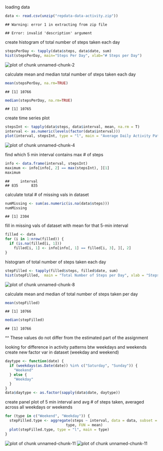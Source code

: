 loading data

```r
data <- read.csv(unzip("repdata-data-activity.zip"))
```

```
## Warning: error 1 in extracting from zip file
```

```
## Error: invalid 'description' argument
```

create histogram of total number of steps taken each day

```r
stepsPerDay <- tapply(data$steps, data$date, sum)
hist(stepsPerDay, main="Steps Per Day", xlab="# Steps per Day")
```

![plot of chunk unnamed-chunk-2](figure/unnamed-chunk-2.png) 

calculate mean and median total number of steps taken each day

```r
mean(stepsPerDay, na.rm=TRUE)
```

```
## [1] 10766
```

```r
median(stepsPerDay, na.rm=TRUE)
```

```
## [1] 10765
```

create time series plot

```r
stepsInt <- tapply(data$steps, data$interval, mean, na.rm = T)
interval <- as.numeric(levels(factor(data$interval)))
plot(interval, stepsInt, type = "l", main = "Average Daily Activity Patterns", ylab="Avg # of Steps")
```

![plot of chunk unnamed-chunk-4](figure/unnamed-chunk-4.png) 

find which 5 min interval contains max # of steps

```r
info <- data.frame(interval, stepsInt)
maximum <- info[info[, 2] == max(stepsInt), ][1]
maximum
```

```
##     interval
## 835      835
```

calculate total # of missing vals in dataset

```r
numMissing <- sum(as.numeric(is.na(data$steps)))
numMissing
```

```
## [1] 2304
```

fill in missing vals of dataset with mean for that 5-min interval

```r
filled <- data
for (i in 1:nrow(filled)) {
  if (is.na(filled[i, 1])) 
    filled[i, 1] <- info[info[, 1] == filled[i, 3], ][, 2]
}
```

histogram of total number of steps taken each day

```r
stepFilled <- tapply(filled$steps, filled$date, sum)
hist(stepFilled,  main = "Total Number of Steps per Day", xlab = "Steps per Day", ylab = "Frequency")
```

![plot of chunk unnamed-chunk-8](figure/unnamed-chunk-8.png) 

calculate mean and median of total number of steps taken per day

```r
mean(stepFilled)
```

```
## [1] 10766
```

```r
median(stepFilled)
```

```
## [1] 10766
```
^^ These values do not differ from the estimated part of the assignment

looking for difference in activity patterns btw weekdays and weekends
create new factor var in dataset (weekday and weekend)

```r
daytype <- function(date) {
  if (weekdays(as.Date(date)) %in% c("Saturday", "Sunday")) {
    "Weekend"
  } else {
    "Weekday"
  }
}
data$daytype <- as.factor(sapply(data$date, daytype))
```

create panel plot of 5 min interval and avg # of steps taken, averaged across all weekdays or weekends

```r
for (type in c("Weekend", "Weekday")) {
  stepFilled.type <- aggregate(steps ~ interval, data = data, subset = data$daytype == 
                            type, FUN = mean)
  plot(stepFilled.type, type = "l", main = type)
}
```

![plot of chunk unnamed-chunk-11](figure/unnamed-chunk-111.png) ![plot of chunk unnamed-chunk-11](figure/unnamed-chunk-112.png) 
